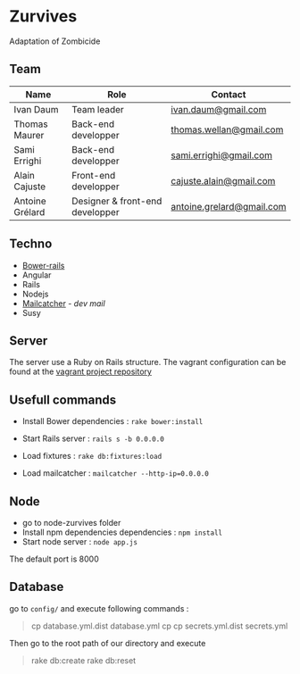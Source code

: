 # Zurvives
Adaptation of Zombicide

## Team

| Name  |  Role | Contact
| ------------- | ------------- | ------------- |
| Ivan Daum  | Team leader | ivan.daum@gmail.com |
| Thomas Maurer  | Back-end developper | thomas.wellan@gmail.com |
| Sami Errighi  | Back-end developper | sami.errighi@gmail.com |
| Alain Cajuste  | Front-end developper | cajuste.alain@gmail.com |
| Antoine Grélard  | Designer & front-end developper | antoine.grelard@gmail.com |

## Techno

* [Bower-rails](https://github.com/rharriso/bower-rails)
* Angular
* Rails
* Nodejs
* [Mailcatcher](http://mailcatcher.me/) - *dev mail*
* Susy

## Server

The server use a Ruby on Rails structure. The vagrant configuration can be found at the [vagrant project repository](https://github.com/Metali/Vagrant_init)

## Usefull commands

* Install Bower dependencies : ``` rake bower:install ```
* Start Rails server : ``` rails s -b 0.0.0.0 ```

* Load fixtures : ``` rake db:fixtures:load ```
* Load mailcatcher : ``` mailcatcher --http-ip=0.0.0.0 ```

## Node
* go to node-zurvives folder
* Install npm dependencies dependencies : ``` npm install ```
* Start node server : ``` node app.js ```

The default port is 8000

## Database

go to `config/` and execute following commands :
> cp database.yml.dist database.yml
> cp cp secrets.yml.dist secrets.yml

Then go to the root path of our directory and execute 

> rake db:create
> rake db:reset


